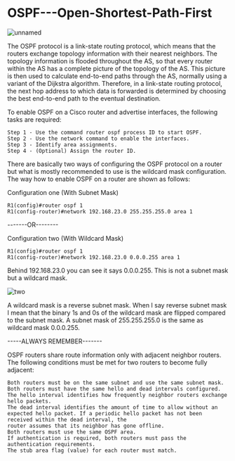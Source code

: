 # OSPF---Open-Shortest-Path-First

![unnamed](https://user-images.githubusercontent.com/79013111/112276117-5a289180-8ca6-11eb-9e1b-d78a1cd4390d.png)

The OSPF protocol is a link-state routing protocol, which means that the routers exchange topology information with their nearest neighbors. The topology information is flooded throughout the AS, so that every router within the AS has a complete picture of the topology of the AS. This picture is then used to calculate end-to-end paths through the AS, normally using a variant of the Dijkstra algorithm. Therefore, in a link-state routing protocol, the next hop address to which data is forwarded is determined by choosing the best end-to-end path to the eventual destination.

To enable OSPF on a Cisco router and advertise interfaces, the following tasks are required:

    Step 1 - Use the command router ospf process ID to start OSPF.
    Step 2 - Use the network command to enable the interfaces.
    Step 3 - Identify area assignments.
    Step 4 - (Optional) Assign the router ID.

There are basically two ways of configuring the OSPF protocol on a router but what is mostly recommended to use is the wildcard mask configuration.
The way how to enable OSPF on a router are shown as follows:

Configuration one (With Subnet Mask)

    R1(config)#router ospf 1
    R1(config-router)#network 192.168.23.0 255.255.255.0 area 1 
    
-------OR--------
 
Configuration two (With Wildcard Mask)

    R1(config)#router ospf 1
    R1(config-router)#network 192.168.23.0 0.0.0.255 area 1 
 
Behind 192.168.23.0 you can see it says 0.0.0.255. This is not a subnet mask but a wildcard mask. 

![two](https://user-images.githubusercontent.com/79013111/112277092-69f4a580-8ca7-11eb-9f8e-dbbd38245d07.png)

A wildcard mask is a reverse subnet mask. When I say reverse subnet mask I mean that the binary 1s and 0s of the wildcard mask are flipped compared to the subnet mask. A subnet mask of 255.255.255.0 is the same as wildcard mask 0.0.0.255. 

-----ALWAYS REMEMBER-------

OSPF routers share route information only with adjacent neighbor routers. The following conditions must be met for two routers to become fully adjacent:

    Both routers must be on the same subnet and use the same subnet mask.
    Both routers must have the same hello and dead intervals configured.
    The hello interval identifies how frequently neighbor routers exchange hello packets.
    The dead interval identifies the amount of time to allow without an expected hello packet. If a periodic hello packet has not been received within the dead interval, the                               router assumes that its neighbor has gone offline.     
    Both routers must use the same OSPF area.
    If authentication is required, both routers must pass the authentication requirements.
    The stub area flag (value) for each router must match. 

